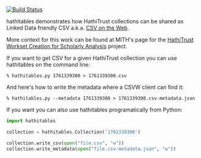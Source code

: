 [![Build Status](https://travis-ci.org/umd-mith/hathitables.svg)](http://travis-ci.org/umd-mith/hathitables)

hathitables demonstrates how HathiTrust collections can be shared as 
Linked Data friendly CSV a.k.a. [CSV on the Web](https://w3c.github.io/csvw/).

More context for this work can be found at MITH's page for the 
[HathiTrust Workset Creation for Scholarly Analysis](http://mith.umd.edu/research/project/workset-creation-for-scholarly-analysis-project/) project.

If you want to get CSV for a given HathiTrust collection you can use
hathitables on the command line:

    % hathitables.py 1761339300 > 1761339300.csv

And here's how to write the metadata where a CSVW client can find it:

    % hathitables.py --metadata 1761339300 > 1761339300.csv-metadata.json

If you want you can also use hathitables programatically from Python:

```python
import hathitables

collection = hathitables.Collection('1761339300')

collection.write_csv(open("file.csv", "w"))
collection.write_metadata(open("file.csv-metadata.json", "w"))
```

